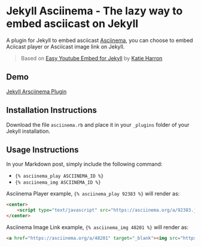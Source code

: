 Jekyll Asciinema - The lazy way to embed asciicast on Jekyll 
==============

A plugin for Jekyll to embed asciicast [Asciinema](https://asciinema.org), you can choose to embed Aciicast player or Asciicast image link on Jekyll.

> Based on [Easy Youtube Embed for Jekyll](https://github.com/pibby/jekyll-youtube) by [Katie Harron](https://pibby.com/)

## Demo
[Jekyll Arsciinema Plugin](https://sanremember.com/2016-11-25-jekyll-asciinema-cara-cepat-sematkan-asciicast-di-jekyll/)

## Installation Instructions
Download the file `asciinema.rb` and place it in your `_plugins` folder of your Jekyll installation.

## Usage Instructions
In your Markdown post, simply include the following command:

+ `{% asciinema_play ASCIINEMA_ID %}`
+ `{% asciinema_img ASCIINEMA_ID %}`

Asciinema Player example, `{% asciinema_play 92383 %}` will render as:  
```html
<center>
	<script type="text/javascript" src="https://asciinema.org/a/92383.js" id="asciicast-92383" async></script>
</center>
```

Asciinema Image Link example, `{% asciinema_img 48201 %}` will render as:

```html
<a href="https://asciinema.org/a/48201" target="_blank"><img src="https://asciinema.org/a/48201.png"/></a>
```
